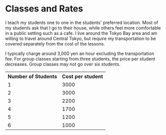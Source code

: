 # Classes and Rates

I teach my students one to one in the students' preferred location.
Most of my students ask that I go to their house, while others feel more comfortable in a public setting such as a cafe. I live around the Tokyo Bay area and am willing to travel around Central Tokyo, but require my transportation to be covered separately from the cost of the lessons.

I typically charge around 3,000 yen an hour excluding the transportation fee. For group classes starting from three students, the price per student decreases. Group classes may not go over six students.

<table>
    <tr>
        <th>Number of Students</th>
        <th>Cost per student</th>
    </tr>
    <tr>
        <td>1</td>
        <td>3000</td>
    </tr>
    <tr>
        <td>2</td>
        <td>3000</td>
    </tr>
    <tr>
        <td>3</td>
        <td>2200</td>
    </tr>
    <tr>
        <td>4</td>
        <td>1700</td>
    </tr>
    <tr>
        <td>5</td>
        <td>1200</td>
    </tr>
    <tr>
        <td>6</td>
        <td>1000</td>
    </tr>
</table>

